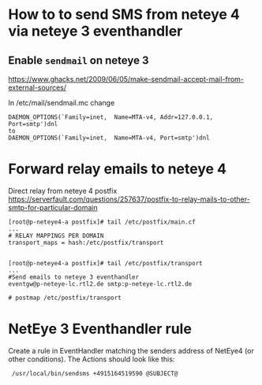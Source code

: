 # How to to send SMS from neteye 4 via neteye 3 eventhandler

## Enable `sendmail` on neteye 3
https://www.ghacks.net/2009/06/05/make-sendmail-accept-mail-from-external-sources/

In /etc/mail/sendmail.mc change
```
DAEMON_OPTIONS(`Family=inet,  Name=MTA-v4, Addr=127.0.0.1, Port=smtp')dnl
to
DAEMON_OPTIONS(`Family=inet,  Name=MTA-v4, Port=smtp')dnl
```

# Forward relay emails to neteye 4 

Direct relay from neteye 4 postfix
https://serverfault.com/questions/257637/postfix-to-relay-mails-to-other-smtp-for-particular-domain

```
[root@p-neteye4-a postfix]# tail /etc/postfix/main.cf
...
# RELAY MAPPINGS PER DOMAIN
transport_maps = hash:/etc/postfix/transport


[root@p-neteye4-a postfix]# tail /etc/postfix/transport
...
#Send emails to neteye 3 eventhandler
eventgw@p-neteye-lc.rtl2.de smtp:p-neteye-lc.rtl2.de

# postmap /etc/postfix/transport
```


# NetEye 3 Eventhandler rule

Create a rule in EventHandler matching the senders address of NetEye4 (or other conditions). The Actions should look like this:
```
 /usr/local/bin/sendsms +4915164519590 @SUBJECT@
```
